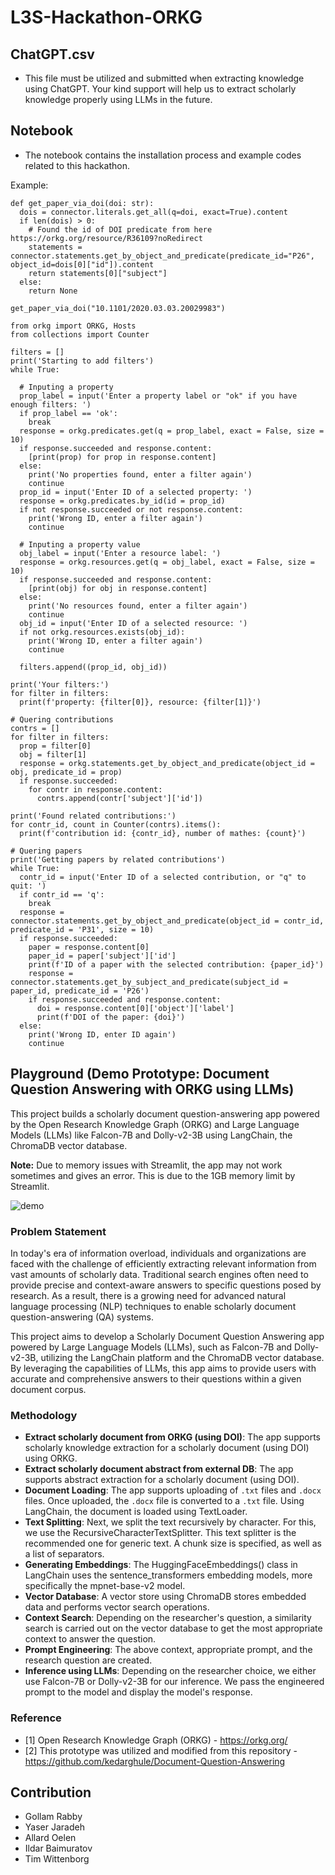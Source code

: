 # L3S-Hackathon-ORKG

## ChatGPT.csv

 - This file must be utilized and submitted when extracting knowledge using ChatGPT. Your kind support will help us to extract scholarly knowledge properly using LLMs in the future.

## Notebook

- The notebook contains the installation process and example codes related to this hackathon.

Example: 

```
def get_paper_via_doi(doi: str):
  dois = connector.literals.get_all(q=doi, exact=True).content
  if len(dois) > 0:
    # Found the id of DOI predicate from here https://orkg.org/resource/R36109?noRedirect
    statements = connector.statements.get_by_object_and_predicate(predicate_id="P26", object_id=dois[0]["id"]).content
    return statements[0]["subject"]
  else:
    return None

get_paper_via_doi("10.1101/2020.03.03.20029983")
```
```
from orkg import ORKG, Hosts
from collections import Counter

filters = []
print('Starting to add filters')
while True:

  # Inputing a property
  prop_label = input('Enter a property label or "ok" if you have enough filters: ')
  if prop_label == 'ok':
    break
  response = orkg.predicates.get(q = prop_label, exact = False, size = 10)
  if response.succeeded and response.content:
    [print(prop) for prop in response.content]
  else:
    print('No properties found, enter a filter again')
    continue
  prop_id = input('Enter ID of a selected property: ')
  response = orkg.predicates.by_id(id = prop_id)
  if not response.succeeded or not response.content:
    print('Wrong ID, enter a filter again')
    continue

  # Inputing a property value
  obj_label = input('Enter a resource label: ')
  response = orkg.resources.get(q = obj_label, exact = False, size = 10)
  if response.succeeded and response.content:
    [print(obj) for obj in response.content]
  else:
    print('No resources found, enter a filter again')
    continue
  obj_id = input('Enter ID of a selected resource: ')
  if not orkg.resources.exists(obj_id):
    print('Wrong ID, enter a filter again')
    continue

  filters.append((prop_id, obj_id))

print('Your filters:')
for filter in filters:
  print(f'property: {filter[0]}, resource: {filter[1]}')

# Quering contributions
contrs = []
for filter in filters:
  prop = filter[0]
  obj = filter[1]
  response = orkg.statements.get_by_object_and_predicate(object_id = obj, predicate_id = prop)
  if response.succeeded:
    for contr in response.content:
      contrs.append(contr['subject']['id'])

print('Found related contributions:')
for contr_id, count in Counter(contrs).items():
  print(f'contribution id: {contr_id}, number of mathes: {count}')

# Quering papers
print('Getting papers by related contributions')
while True:
  contr_id = input('Enter ID of a selected contribution, or "q" to quit: ')
  if contr_id == 'q':
    break
  response = connector.statements.get_by_object_and_predicate(object_id = contr_id, predicate_id = 'P31', size = 10)
  if response.succeeded:
    paper = response.content[0]
    paper_id = paper['subject']['id']
    print(f'ID of a paper with the selected contribution: {paper_id}')
    response = connector.statements.get_by_subject_and_predicate(subject_id = paper_id, predicate_id = 'P26')
    if response.succeeded and response.content:
      doi = response.content[0]['object']['label']
      print(f'DOI of the paper: {doi}')
  else:
    print('Wrong ID, enter ID again')
    continue
```

## Playground (Demo Prototype: Document Question Answering with ORKG using LLMs)

This project builds a scholarly document question-answering app powered by the Open Research Knowledge Graph (ORKG) and Large Language Models (LLMs) like Falcon-7B and Dolly-v2-3B using LangChain, the ChromaDB vector database.

**Note:** Due to memory issues with Streamlit, the app may not work sometimes and gives an error. This is due to the 1GB memory limit by Streamlit.

![demo](https://github.com/corei5/L3S-Hackathon-ORKG/assets/11629650/c10348ba-4d41-4dbc-91f5-5c9c4e5fec28)

### Problem Statement

In today's era of information overload, individuals and organizations are faced with the challenge of efficiently extracting relevant information from vast amounts of scholarly data. Traditional search engines often need to provide precise and context-aware answers to specific questions posed by research. As a result, there is a growing need for advanced natural language processing (NLP) techniques to enable scholarly document question-answering (QA) systems.

This project aims to develop a Scholarly Document Question Answering app powered by Large Language Models (LLMs), such as Falcon-7B and Dolly-v2-3B, utilizing the LangChain platform and the ChromaDB vector database. By leveraging the capabilities of LLMs, this app aims to provide users with accurate and comprehensive answers to their questions within a given document corpus.

### Methodology

- **Extract scholarly document from ORKG (using DOI)**: The app supports scholarly knowledge extraction for a scholarly document (using DOI) using ORKG.
- **Extract scholarly document abstract from external DB**: The app supports abstract extraction for a scholarly document (using DOI).
- **Document Loading**: The app supports uploading of `.txt` files and `.docx` files. Once uploaded, the `.docx` file is converted to a `.txt` file. Using LangChain, the document is loaded using TextLoader.
- **Text Splitting**: Next, we split the text recursively by character. For this, we use the RecursiveCharacterTextSplitter. This text splitter is the recommended one for generic text. A chunk size is specified, as well as a list of separators.
- **Generating Embeddings**: The HuggingFaceEmbeddings() class in LangChain uses the sentence_transformers embedding models, more specifically the mpnet-base-v2 model.
- **Vector Database**: A vector store using ChromaDB stores embedded data and performs vector search operations.
- **Context Search**: Depending on the researcher's question, a similarity search is carried out on the vector database to get the most appropriate context to answer the question.
- **Prompt Engineering**: The above context, appropriate prompt, and the research question are created.
- **Inference using LLMs**: Depending on the researcher choice, we either use Falcon-7B or Dolly-v2-3B for our inference. We pass the engineered prompt to the model and display the model's response.

### Reference

- [1] Open Research Knowledge Graph (ORKG) - https://orkg.org/ 
- [2] This prototype was utilized and modified from this repository  - https://github.com/kedarghule/Document-Question-Answering 

## Contribution
 - Gollam Rabby
 - Yaser Jaradeh
 - Allard Oelen
 - Ildar Baimuratov
 - Tim Wittenborg
